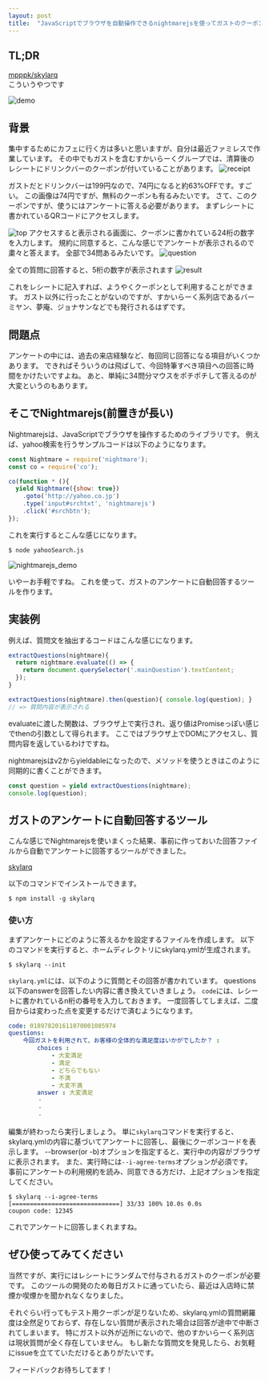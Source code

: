```yaml
---
layout: post
title:  "JavaScriptでブラウザを自動操作できるnightmarejsを使ってガストのクーポンを自動発行する"
---
```


## TL;DR
[mpppk/skylarq](https://github.com/mpppk/skylarq)  
こういうやつです

![demo](/imgs/skylarq/skylarq_demo.gif)


## 背景
集中するためにカフェに行く方は多いと思いますが、自分は最近ファミレスで作業しています。
その中でもガストを含むすかいらーくグループでは、清算後のレシートにドリンクバーのクーポンが付いていることがあります。
![receipt](/imgs/skylarq/receipt.jpg)

ガストだとドリンクバーは199円なので、74円になると約63%OFFです。すごい。
この画像は74円ですが、無料のクーポンも有るみたいです。
さて、このクーポンですが、使うにはアンケートに答える必要があります。
まずレシートに書かれているQRコードにアクセスします。

![top](/imgs/skylarq/top.png)
アクセスすると表示される画面に、クーポンに書かれている24桁の数字を入力します。
規約に同意すると、こんな感じでアンケートが表示されるので粛々と答えます。
全部で34問あるみたいです。
![question](/imgs/skylarq/question.png)

全ての質問に回答すると、5桁の数字が表示されます
![result](/imgs/skylarq/result.png)

これをレシートに記入すれば、ようやくクーポンとして利用することができます。
ガスト以外に行ったことがないのですが、すかいらーく系列店であるバーミヤン、夢庵、ジョナサンなどでも発行されるはずです。

## 問題点
アンケートの中には、過去の来店経験など、毎回同じ回答になる項目がいくつかあります。
できればそういうのは飛ばして、今回特筆すべき項目への回答に時間をかけたいですよね。
あと、単純に34問分マウスをポチポチして答えるのが大変というのもあります。

## そこでNightmarejs(前置きが長い)
Nightmarejsは、JavaScriptでブラウザを操作するためのライブラリです。
例えば、yahoo検索を行うサンプルコードは以下のようになります。

```yahooSearch.js
const Nightmare = require('nightmare');
const co = require('co');

co(function * (){
  yield Nightmare({show: true})
    .goto('http://yahoo.co.jp')
    .type('input#srchtxt', 'nightmarejs')
    .click('#srchbtn');
});

```

これを実行するとこんな感じになります。

```Shell
$ node yahooSearch.js
```

![nightmarejs_demo](/imgs/skylarq/nightmarejs_demo.gif)


いやーお手軽ですね。
これを使って、ガストのアンケートに自動回答するツールを作ります。

## 実装例
例えば、質問文を抽出するコードはこんな感じになります。

```js
extractQuestions(nightmare){
  return nightmare.evaluate(() => {
    return document.querySelector('.mainQuestion').textContent;
  });
}

extractQuestions(nightmare).then(question){ console.log(question); }
// => 質問内容が表示される
```

evaluateに渡した関数は、ブラウザ上で実行され、返り値はPromiseっぽい感じでthenの引数として得られます。
ここではブラウザ上でDOMにアクセスし、質問内容を返しているわけですね。

nightmarejsはv2からyieldableになったので、メソッドを使うときはこのように同期的に書くことができます。

```js
const question = yield extractQuestions(nightmare);
console.log(question);
```

## ガストのアンケートに自動回答するツール
こんな感じでNightmarejsを使いまくった結果、事前に作っておいた回答ファイルから自動でアンケートに回答するツールができました。

[skylarq](https://github.com/mpppk/skylarq)

以下のコマンドでインストールできます。

```
$ npm install -g skylarq
```

### 使い方
まずアンケートにどのように答えるかを設定するファイルを作成します。
以下のコマンドを実行すると、ホームディレクトリにskylarq.ymlが生成されます。

```Shell
$ skylarq --init
```

`skylarq.yml`には、以下のように質問とその回答が書かれています。
questions以下のanswerを回答したい内容に書き換えていきましょう。
`code`には、レシートに書かれているn桁の番号を入力しておきます。
一度回答してしまえば、二度目からは変わった点を変更するだけで済むようになります。

```yml
code: 018978201611070001085974
questions:  
    今回ガストを利用されて、お客様の全体的な満足度はいかがでしたか？ :
        choices :
            - 大変満足
            - 満足
            - どちらでもない
            - 不満
            - 大変不満
        answer : 大変満足
        ・
        ・
        ・
```

編集が終わったら実行しましょう。
単に`skylarq`コマンドを実行すると、skylarq.ymlの内容に基づいてアンケートに回答し、最後にクーポンコードを表示します。
--browser(or -b)オプションを指定すると、実行中の内容がブラウザに表示されます。
また、実行時には`--i-agree-terms`オプションが必須です。
事前にアンケートの利用規約を読み、同意できる方だけ、上記オプションを指定してください。

```Shell
$ skylarq --i-agree-terms
[==============================] 33/33 100% 10.0s 0.0s
coupon code: 12345
```

これでアンケートに回答しまくれますね。

## ぜひ使ってみてください
当然ですが、実行にはレシートにランダムで付与されるガストのクーポンが必要です。
このツールの開発のため毎日ガストに通っていたら、最近は入店時に禁煙か喫煙かを聞かれなくなりました。

それぐらい行ってもテスト用クーポンが足りないため、skylarq.ymlの質問網羅度は全然足りておらず、存在しない質問が表示された場合は回答が途中で中断されてしまいます。
特にガスト以外が近所にないので、他のすかいらーく系列店は現状質問が全く存在していません。
もし新たな質問文を発見したら、お気軽にissueを立てていただけるとありがたいです。

フィードバックお待ちしてます！
